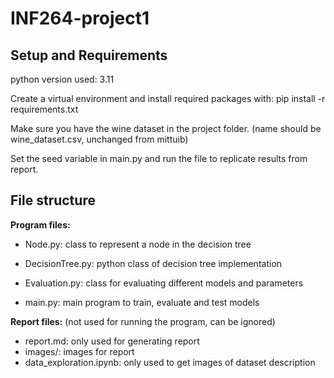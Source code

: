 # INF264-project1


## Setup and Requirements

python version used: 3.11

Create a virtual environment and install required packages with:
pip install -r requirements.txt

Make sure you have the wine dataset in the project folder.
(name should be wine_dataset.csv, unchanged from mittuib)

Set the seed variable in main.py and run the file to replicate results from report.


## File structure

**Program files:**
- Node.py: class to represent a node in the decision tree

- DecisionTree.py: python class of decision tree implementation

- Evaluation.py: class for evaluating different models and parameters

- main.py: main program to train, evaluate and test models

**Report files:** (not used for running the program, can be ignored)
- report.md: only used for generating report
- images/: images for report
- data_exploration.ipynb: only used to get images of dataset description

